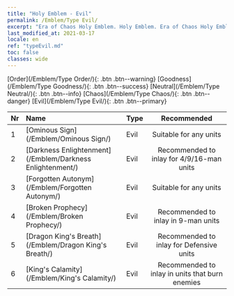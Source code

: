 ```yaml
---
title: "Holy Emblem - Evil"
permalink: /Emblem/Type Evil/
excerpt: "Era of Chaos Holy Emblem. Holy Emblem. Era of Chaos Holy Emblem Evil. Era of Chaos Evil"
last_modified_at: 2021-03-17
locale: en
ref: "typeEvil.md"
toc: false
classes: wide
---
```


  [Order](/Emblem/Type Order/){: .btn .btn--warning}   [Goodness](/Emblem/Type Goodness/){: .btn .btn--success}   [Neutral](/Emblem/Type Neutral/){: .btn .btn--info}   [Chaos](/Emblem/Type Chaos/){: .btn .btn--danger}   [Evil](/Emblem/Type Evil/){: .btn .btn--primary} 

  |  Nr  |             Name            |    Type    |   Recommended   |
  |:-----|:----------------------------|:-----------|:---------------:|
  | 1 | [Ominous Sign](/Emblem/Ominous Sign/) | Evil | Suitable for any units | 
  | 2 | [Darkness Enlightenment](/Emblem/Darkness Enlightenment/) | Evil | Recommended to inlay for 4/9/16-man units | 
  | 3 | [Forgotten Autonym](/Emblem/Forgotten Autonym/) | Evil | Suitable for any units | 
  | 4 | [Broken Prophecy](/Emblem/Broken Prophecy/) | Evil | Recommended to inlay in 9-man units | 
  | 5 | [Dragon King's Breath](/Emblem/Dragon King's Breath/) | Evil | Recommended to inlay for Defensive units | 
  | 6 | [King's Calamity](/Emblem/King's Calamity/) | Evil | Recommended to inlay in units that burn enemies | 
